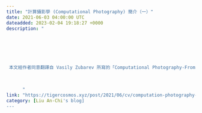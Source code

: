 ```yaml
---
title: "計算攝影學 (Computational Photography) 簡介（一）"
date: 2021-06-03 04:00:00 UTC
dateadded: 2023-02-04 19:18:27 +0000
description: "
    
      
      
        
        
           
 本文經作者同意翻譯自 Vasily Zubarev 所寫的「Computational Photography-From
        
      
    
      "
link: "https://tigercosmos.xyz/post/2021/06/cv/computation-photography-1/"
category: [Liu An-Chi's blog]
---
```

